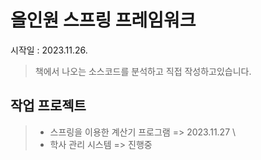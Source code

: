 # 올인원 스프링 프레임워크

시작일 : 2023.11.26.

> 책에서 나오는 소스코드를 분석하고 직접 작성하고있습니다.

## 작업 프로젝트
> - 스프링을 이용한 계산기 프로그램 => 2023.11.27 \
> - 학사 관리 시스템 => 진행중
